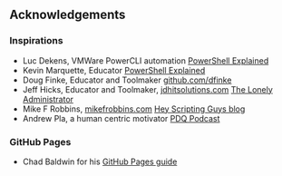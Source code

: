 ## Acknowledgements

### Inspirations

- Luc Dekens, VMWare PowerCLI automation [PowerShell Explained](https://www.lucd.info/)
- Kevin Marquette, Educator [PowerShell Explained](https://powershellexplained.com/)
- Doug Finke, Educator and Toolmaker [github.com/dfinke](https://github.com/dfinke)
- Jeff Hicks, Educator and Toolmaker, [jdhitsolutions.com](https://jdhitsolutions.com) [The Lonely Administrator](https://jdhitsolutions.com/blog/tag/powershell/)
- Mike F Robbins, [mikefrobbins.com](https://mikefrobbins.com/) [Hey Scripting Guys blog](https://devblogs.microsoft.com/scripting/tag/mikefrobbins.com)
- Andrew Pla, a human centric motivator [PDQ Podcast](https://youtube.com/@pdq)

### GitHub Pages

- Chad Baldwin for his [GitHub Pages guide](https://chadbaldwin.net/2021/03/14/how-to-build-a-sql-blog.html)
